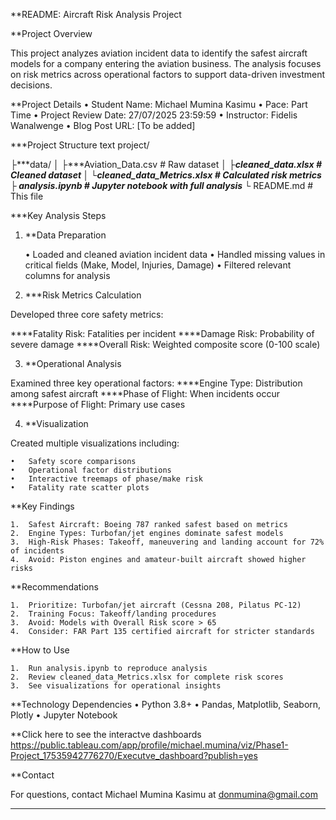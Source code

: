 **README: Aircraft Risk Analysis Project

**Project Overview

This project analyzes aviation incident data to identify the safest aircraft models for a company entering the aviation business. The analysis focuses on risk metrics across operational factors to support data-driven investment decisions.

**Project Details
•	Student Name: Michael Mumina Kasimu
•	Pace: Part Time
•	Project Review Date: 27/07/2025 23:59:59
•	Instructor: Fidelis Wanalwenge
•	Blog Post URL: [To be added]

***Project Structure
text
project/


├***data/
│   ├***Aviation_Data.csv            # Raw dataset
│   ├***cleaned_data.xlsx            # Cleaned dataset
│   └***cleaned_data_Metrics.xlsx    # Calculated risk metrics
├*** analysis.ipynb                   # Jupyter notebook with full analysis
└*** README.md                        # This file

***Key Analysis Steps

1. **Data Preparation

    •	Loaded and cleaned aviation incident data
    •	Handled missing values in critical fields (Make, Model, Injuries, Damage)
    •	Filtered relevant columns for analysis
    
2. ***Risk Metrics Calculation

Developed three core safety metrics:

   ****Fatality Risk: Fatalities per incident
   ****Damage Risk: Probability of severe damage
   ****Overall Risk: Weighted composite score (0-100 scale)
   
3. **Operational Analysis

Examined three key operational factors:
    ****Engine Type: Distribution among safest aircraft
    ****Phase of Flight: When incidents occur
    ****Purpose of Flight: Primary use cases
    
4. **Visualization

Created multiple visualizations including:

    •	Safety score comparisons
    •	Operational factor distributions
    •	Interactive treemaps of phase/make risk
    •	Fatality rate scatter plots
    
**Key Findings

    1.	Safest Aircraft: Boeing 787 ranked safest based on metrics
    2.	Engine Types: Turbofan/jet engines dominate safest models
    3.	High-Risk Phases: Takeoff, maneuvering and landing account for 72% of incidents
    4.	Avoid: Piston engines and amateur-built aircraft showed higher risks
    
**Recommendations

    1.	Prioritize: Turbofan/jet aircraft (Cessna 208, Pilatus PC-12)
    2.	Training Focus: Takeoff/landing procedures
    3.	Avoid: Models with Overall Risk score > 65
    4.	Consider: FAR Part 135 certified aircraft for stricter standards
    
**How to Use

    1.	Run analysis.ipynb to reproduce analysis
    2.	Review cleaned_data_Metrics.xlsx for complete risk scores
    3.	See visualizations for operational insights

**Technology Dependencies
    •	Python 3.8+
    •	Pandas, Matplotlib, Seaborn, Plotly
    •	Jupyter Notebook

**Click here to see the interactve dashboards https://public.tableau.com/app/profile/michael.mumina/viz/Phase1-Project_17535942776270/Executve_dashboard?publish=yes

**Contact

For questions, contact Michael Mumina Kasimu at donmumina@gmail.com
________________________________________
